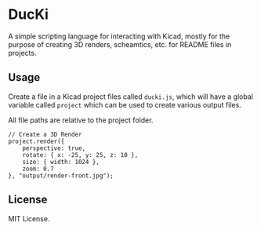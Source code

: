 DucKi
=====

A simple scripting language for interacting with Kicad, mostly for
the purpose of creating 3D renders, scheamtics, etc. for README files
in projects.


Usage
-----

Create a file in a Kicad project files called `ducki.js`, which will
have a global variable called `project` which can be used to create
various output files.

All file paths are relative to the project folder.

```
// Create a 3D Render
project.render({
    perspective: true,
    rotate: { x: -25, y: 25, z: 10 },
    size: { width: 1024 },
    zoom: 0.7
}, "output/render-front.jpg");
```


License
-------

MIT License.
